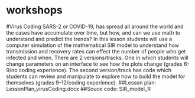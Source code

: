 # workshops

#Virus Coding
  SARS-2 or COVID-19, has spread all around the world and the cases have accumulate over time, but how, and can we use math to understand and predict the trends? In this lesson students will use a computer simulation of the mathematical SIR model to understand how transmission and recovery rates can effect the number of people who get infected and when. There are 2 versions/tracks. One in which students will change parameters on an interface to see how the plots change (grades 6-9/no coding experience). The second version/track has code which students can review and manipulate to explore how to build the model for themselves (grades 9-12/coding experience). 
  ##Lesson plan: LessonPlan_virusCoding.docx
  ##Souce code: SIR_model_R

